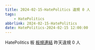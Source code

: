```yaml
---
title: 2024-02-15-HatePolitics 違規 0 人
tags:
    - HatePolitics
abbrlink: 2024-02-15-HatePolitics
date: HatePolitics-2024-02-15 12:00:00
---
```

HatePolitics 板 [板規連結](https://www.ptt.cc/bbs/HatePolitics/M.1617115262.A.D60.html)
昨天違規 0 人

